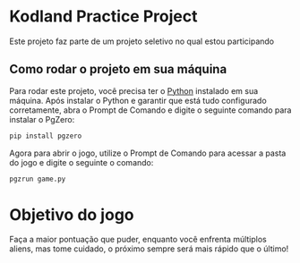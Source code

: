 
# Kodland Practice Project

Este projeto faz parte de um projeto seletivo no qual estou participando 


## Como rodar o projeto em sua máquina

Para rodar este projeto, você precisa ter o [Python](https://www.python.org/downloads/) instalado em sua máquina.
Após instalar o Python e garantir que está tudo configurado corretamente, abra o Prompt de Comando e digite o seguinte comando para instalar o PgZero:
```bash
pip install pgzero
```
Agora para abrir o jogo, utilize o Prompt de Comando para acessar a pasta do jogo e digite o seguinte o comando:
```bash
pgzrun game.py
```

# Objetivo do jogo

Faça a maior pontuação que puder, enquanto você enfrenta múltiplos aliens, mas tome cuidado, o próximo sempre será mais rápido que o último!